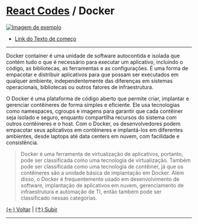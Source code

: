 # [React Codes](https://github.com/systemboys/React_Codes#react-codes "React Codes") / Docker

[![Imagem de exemplo](https://site.com/img/exemplo.png "Imagem de exemplo")](http://link.com "Imagem de exemplo")

- [Link do Texto de começo](#link-do-texto-de-comeco "Link do Texto de começo")

---

Docker container é uma unidade de software autocontida e isolada que contém tudo o que é necessário para executar um aplicativo, incluindo o código, as bibliotecas, as ferramentas e as configurações. É uma forma de empacotar e distribuir aplicativos para que possam ser executados em qualquer ambiente, independentemente das diferenças em sistemas operacionais, bibliotecas ou outros fatores de infraestrutura.

O Docker é uma plataforma de código aberto que permite criar, implantar e gerenciar contêineres de forma simples e eficiente. Ele usa tecnologias como namespaces, cgroups e imagens para garantir que cada contêiner seja isolado e seguro, enquanto compartilha recursos do sistema com outros contêineres e o host. Com o Docker, os desenvolvedores podem empacotar seus aplicativos em contêineres e implantá-los em diferentes ambientes, desde laptops até data centers em nuvem, com facilidade e consistência.

> Docker é uma ferramenta de virtualização de aplicativos, portanto, pode ser classificada como uma tecnologia de virtualização. Também pode ser classificada como uma tecnologia de contêiner, já que os contêineres são a unidade básica de implantação em Docker. Além disso, o Docker é frequentemente usado em desenvolvimento de software, implantação de aplicativos em nuvem, gerenciamento de infraestrutura e automação de TI, então também pode ser classificado nessas categorias.

[(&larr;) Voltar](https://github.com/systemboys/React_Codes#react-codes "Voltar ao Sumário") | 
[(&uarr;) Subir](#docker "Subir para o topo")

---